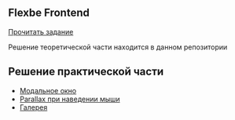 ## Flexbe Frontend

[Прочитать задание](https://flexbe.notion.site/Frontend-71b4914b5431436b849795f14ab2cd0a)

Решение теоретической части находится в данном репозитории

## Решение практической части

* [Модальное окно](https://codepen.io/randomrandomrandom/pen/zYpQwON)
* [Parallax при наведении мыши](https://codepen.io/randomrandomrandom/pen/poaJXeG)
* [Галерея](https://github.com/hollywoodpig/flexbe-frontend-3)

